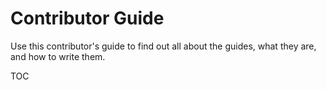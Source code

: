 # Contributor Guide

Use this contributor's guide to find out all about the guides, what they are, and how to write them.

TOC
